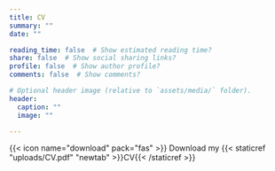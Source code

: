 ```yaml
---
title: CV
summary: ""
date: ""

reading_time: false  # Show estimated reading time?
share: false  # Show social sharing links?
profile: false  # Show author profile?
comments: false  # Show comments?

# Optional header image (relative to `assets/media/` folder).
header:
  caption: ""
  image: ""

---
```

{{< icon name="download" pack="fas" >}} Download my {{< staticref "uploads/CV.pdf" "newtab" >}}CV{{< /staticref >}}